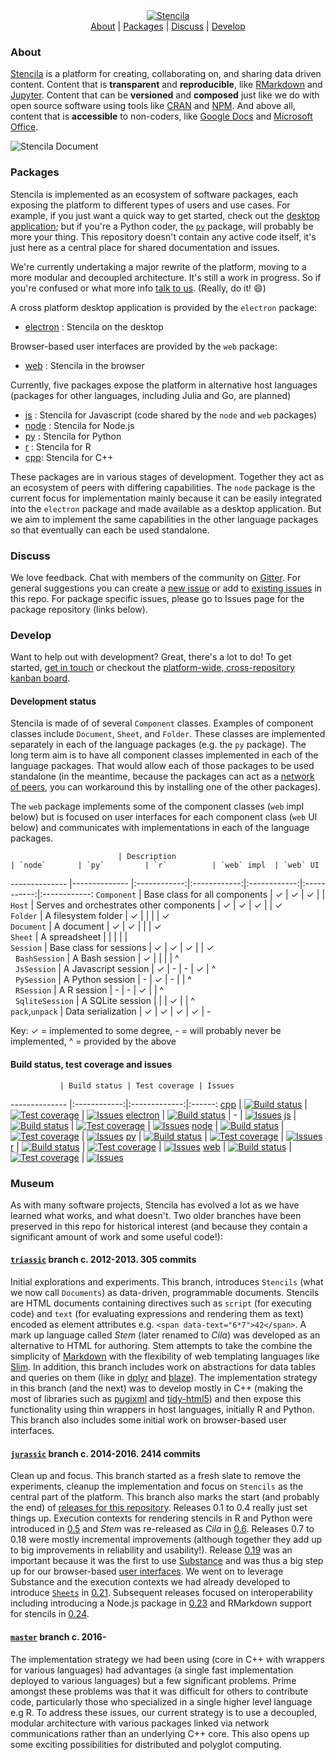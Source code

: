 <div align="center">
	<a href="https://stenci.la/about">
		<img src="https://raw.githubusercontent.com/stencila/stencila/master/images/logo-name.png" alt="Stencila">
	</a>
	<br>
	<a href="#about">About</a>&nbsp;|&nbsp;<a href="#packages">Packages</a>&nbsp;|&nbsp;<a href="#discuss">Discuss</a>&nbsp;|&nbsp;<a href="#develop">Develop</a>
	<br>
</div>

### About

[Stencila](http://stenci.la) is a platform for creating, collaborating on, and sharing data driven content. Content that is **transparent** and **reproducible**, like [RMarkdown](https://github.com/rstudio/rmarkdown) and [Jupyter](http://jupyter.org/). Content that can be **versioned** and **composed** just like we do with open source software using tools like [CRAN](https://cran.r-project.org/web/packages/available_packages_by_name.html) and [NPM](https://www.npmjs.com/). And above all, content that is **accessible** to non-coders, like [Google Docs](https://en.wikipedia.org/wiki/Google_Docs,_Sheets_and_Slides) and [Microsoft Office](https://en.wikipedia.org/wiki/Microsoft_Office).

<img src="https://raw.githubusercontent.com/stencila/stencila/master/images/document-screenshot.png" alt="Stencila Document">

### Packages

Stencila is implemented as an ecosystem of software packages, each exposing the platform to different types of users and use cases. For example, if you just want a quick way to get started, check out the [desktop application](https://github.com/stencila/electron); but if you're a Python coder, the [`py`](https://github.com/stencila/py) package, will probably be more your thing. This repository doesn't contain any active code itself, it's just here as a central place for shared documentation and issues.

We're currently undertaking a major rewrite of the platform, moving to a more modular and decoupled architecture. It's still a work in progress. So if you're confused or what more info [talk to us](https://gitter.im/stencila/stencila). (Really, do it! :smile:)

A cross platform desktop application is provided by the `electron` package:

- [electron](https://github.com/stencila/electron) : Stencila on the desktop

Browser-based user interfaces are provided by the `web` package: 

- [web](https://github.com/stencila/web) : Stencila in the browser

Currently, five packages expose the platform in alternative host languages (packages for other languages, including Julia and Go, are planned)

- [js](https://github.com/stencila/js) : Stencila for Javascript (code shared by the `node` and `web` packages)
- [node](https://github.com/stencila/node) : Stencila for Node.js
- [py](https://github.com/stencila/py) : Stencila for Python
- [r](https://github.com/stencila/r) : Stencila for R
- [cpp](https://github.com/stencila/cpp): Stencila for C++

These packages are in various stages of development. Together they act as an ecosystem of peers with differing capabilities. The `node` package is the current focus for implementation mainly because it can be easily integrated into the `electron` package and made available as a desktop application. But we aim to implement the same capabilities in the other language packages so that eventually can each be used standalone.

### Discuss

We love feedback. Chat with members of the community on [Gitter](https://gitter.im/stencila/stencila). For general suggestions you can create a [new issue](issues/new) or add to [existing issues](stencila/issues) in this repo. For package specific issues, please go to Issues page for the package repository (links below). 

### Develop

Want to help out with development? Great, there's a lot to do! To get started, [get in touch](https://gitter.im/stencila/stencila) or checkout the [platform-wide, cross-repository kanban board](https://github.com/orgs/stencila/projects/1).

#### Development status

Stencila is made of of several `Component` classes. Examples of component classes include `Document`, `Sheet`, and `Folder`. These classes are implemented separately in each of the language packages (e.g. the `py` package). The long term aim is to have all component classes implemented in each of the language packages. That would allow each of those packages to be used standalone (in the meantime, because the packages can act as a [network of peers](http://blog.stenci.la/diverse-peers/), you can workaround this by installing one of the other packages). 

The `web` package implements some of the component classes (`web` impl below) but is focused on user interfaces for each component class (`web` UI below) and communicates with implementations in each of the language packages.

                            | Description                                   | `node`       | `py`         | `r`          | `web` impl  | `web` UI         
--------------              |--------------                                 |:------------:|:------------:|:------------:|:-----------:|:------------:
`Component`                 | Base class for all components					| ✓            | ✓            | ✓            |             |
`Host`                      | Serves and orchestrates other components      | ✓            | ✓            | ✓            |             | ✓            
`Folder`                    | A filesystem folder                           | ✓            |              |              |             | ✓            
`Document`                  | A document                                    | ✓            | ✓            |              |             | ✓            
`Sheet`                     | A spreadsheet                                 |              |              |              |             |             
`Session`                   | Base class for sessions                       | ✓            | ✓            | ✓            |             | ✓            
&nbsp;&nbsp;`BashSession`   | A Bash session                                | ✓            |              |              |             | ^            
&nbsp;&nbsp;`JsSession`     | A Javascript session                          | ✓            | -            | -            | ✓           | ^            
&nbsp;&nbsp;`PySession`     | A Python session                              | -            | ✓            | -            |             | ^            
&nbsp;&nbsp;`RSession`      | A R session                                   | -            | -            | ✓            |             | ^            
&nbsp;&nbsp;`SqliteSession` | A SQLite session                              |              |              | ✓            |             | ^            
`pack`,`unpack`             | Data serialization                            | ✓            | ✓            | ✓            | ✓           | -          

Key: ✓ = implemented to some degree, - = will probably never be implemented, ^ = provided by the above


#### Build status, test coverage and issues

               | Build status | Test coverage | Issues
-------------- |:------------:|:-------------:|:------:
[cpp](https://github.com/stencila/cpp) | [![Build status](https://travis-ci.org/stencila/cpp.svg?branch=master)](https://travis-ci.org/stencila/cpp) | [![Test coverage](https://codecov.io/gh/stencila/cpp/branch/master/graph/badge.svg)](https://codecov.io/gh/stencila/cpp) | [![Issues](http://img.shields.io/github/issues/stencila/cpp.svg)]( https://github.com/stencila/cpp/issues )
[electron](https://github.com/stencila/electron) | [![Build status](https://travis-ci.org/stencila/electron.svg?branch=master)](https://travis-ci.org/stencila/electron) | - | [![Issues](http://img.shields.io/github/issues/stencila/electron.svg)]( https://github.com/stencila/electron/issues )
[js](https://github.com/stencila/js) | [![Build status](https://travis-ci.org/stencila/js.svg?branch=master)](https://travis-ci.org/stencila/js) | [![Test coverage](https://codecov.io/gh/stencila/js/branch/master/graph/badge.svg)](https://codecov.io/gh/stencila/js) | [![Issues](http://img.shields.io/github/issues/stencila/js.svg)]( https://github.com/stencila/js/issues )
[node](https://github.com/stencila/node) | [![Build status](https://travis-ci.org/stencila/node.svg?branch=master)](https://travis-ci.org/stencila/node) | [![Test coverage](https://codecov.io/gh/stencila/node/branch/master/graph/badge.svg)](https://codecov.io/gh/stencila/node) | [![Issues](http://img.shields.io/github/issues/stencila/node.svg)]( https://github.com/stencila/node/issues )
[py](https://github.com/stencila/py) | [![Build status](https://travis-ci.org/stencila/py.svg?branch=master)](https://travis-ci.org/stencila/py) | [![Test coverage](https://codecov.io/gh/stencila/py/branch/master/graph/badge.svg)](https://codecov.io/gh/stencila/py) | [![Issues](http://img.shields.io/github/issues/stencila/py.svg)]( https://github.com/stencila/py/issues )
[r](https://github.com/stencila/r) | [![Build status](https://travis-ci.org/stencila/r.svg?branch=master)](https://travis-ci.org/stencila/r) | [![Test coverage](https://codecov.io/gh/stencila/r/branch/master/graph/badge.svg)](https://codecov.io/gh/stencila/r) | [![Issues](http://img.shields.io/github/issues/stencila/r.svg)]( https://github.com/stencila/r/issues )
[web](https://github.com/stencila/web) | [![Build status](https://travis-ci.org/stencila/web.svg?branch=master)](https://travis-ci.org/stencila/web) | [![Test coverage](https://codecov.io/gh/stencila/web/branch/master/graph/badge.svg)](https://codecov.io/gh/stencila/web) | [![Issues](http://img.shields.io/github/issues/stencila/web.svg)]( https://github.com/stencila/web/issues )


### Museum

As with many software projects, Stencila has evolved a lot as we have learned what works, and what doesn't. Two older branches have been preserved in this repo for historical interest (and because they contain a significant amount of work and some useful code!):

#### [`triassic`](https://github.com/stencila/stencila/tree/triassic) branch c. 2012-2013. 305 commits

Initial explorations and experiments. This branch, introduces `Stencils` (what we now call `Documents`) as data-driven, programmable documents. Stencils are HTML documents containing directives such as `script` (for executing code) and `text` (for evaluating expressions and rendering them as text) encoded as element attributes e.g. `<span data-text="6*7">42</span>`. A mark up language called *Stem* (later renamed to *Cila*) was developed as an alternative to HTML for authoring. Stem attempts to take the combine the simplicity of [Markdown](https://daringfireball.net/projects/markdown/) with the flexibility of web templating languages like [Slim](http://slim-lang.com/).  In addition, this branch includes work on abstractions for data tables and queries on them (like in [dplyr](https://cran.rstudio.com/web/packages/dplyr/vignettes/introduction.html) and [blaze](http://blaze.readthedocs.io/en/latest/index.html)). The implementation strategy in this branch (and the next) was to develop mostly in C++ (making the most of libraries such as [pugixml](http://pugixml.org/) and [tidy-html5](https://github.com/htacg/tidy-html5)) and then expose this functionality using thin wrappers in host languages, initially R and Python. This branch also includes some initial work on browser-based user interfaces. 

#### [`jurassic`](https://github.com/stencila/stencila/tree/jurassic) branch c. 2014-2016. 2414 commits

Clean up and focus. This branch started as a fresh slate to remove the experiments, cleanup the implementation and focus on `Stencils` as the central part of the platform. This branch also marks the start (and probably the end) of [releases for this repository](https://github.com/stencila/stencila/releases). Releases 0.1 to 0.4 really just set things up. Execution contexts for rendering stencils in R and Python were introduced in [0.5](https://github.com/stencila/stencila/releases/tag/0.5) and *Stem* was re-released as *Cila* in [0.6](https://github.com/stencila/stencila/releases/tag/0.6). Releases 0.7 to 0.18 were mostly incremental improvements (although together they add up to big improvements in reliability and usability!). Release [0.19](https://github.com/stencila/stencila/releases/tag/0.19) was an important because it was the first to use [Substance](http://substance.io) and was thus a big step up for our browser-based [user interfaces](https://twitter.com/_substance/status/661440688211501056). We went on to leverage Substance and the execution contexts we had already developed to introduce [`Sheets`](https://stenci.la/stencila/blog/introducing-sheets/) in [0.21](https://github.com/stencila/stencila/releases/tag/0.21). Subsequent releases focused on interoperability including introducing a Node.js package in [0.23](https://github.com/stencila/stencila/releases/tag/0.23) and RMarkdown support for stencils in [0.24](https://github.com/stencila/stencila/releases/tag/0.24).

#### [`master`](https://github.com/stencila/stencila/tree/master) branch c. 2016-

The implementation strategy we had been using (core in C++ with wrappers for various languages) had advantages (a single fast implementation deployed to various languages) but a few significant problems. Prime amongst these problems was that it was difficult for others to contribute code, particularly those who specialized in a single higher level language e.g R. To address these issues, our current strategy is to use a decoupled, modular architecture with various packages linked via network communications rather than an underlying C++ core. This also opens up some exciting possibilities for distributed and polyglot computing.
